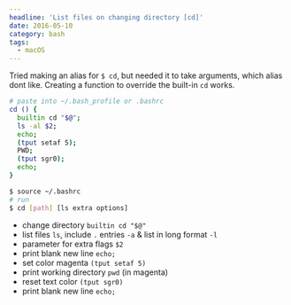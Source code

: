 ```yaml
---
headline: 'List files on changing directory [cd]'
date: 2016-05-10
category: bash
tags:
  - macOS
---
```


Tried making an alias for `$ cd`, but needed it to take arguments, which alias dont like. Creating a function to override the built-in `cd` works.

```sh
# paste into ~/.bash_profile or .bashrc
cd () { 
  builtin cd "$@";
  ls -al $2; 
  echo;
  (tput setaf 5);    
  PWD;              
  (tput sgr0);
  echo;
}

$ source ~/.bashrc
# run
$ cd [path] [ls extra options]
```

- change directory `builtin cd "$@"`
- list files `ls`, include `.` entries `-a` & list in long format `-l`
- parameter for extra flags `$2`
- print blank new line `echo;`
- set color magenta `(tput setaf 5)`
- print working directory `pwd` (in magenta)
- reset text color `(tput sgr0)`
- print blank new line `echo;`